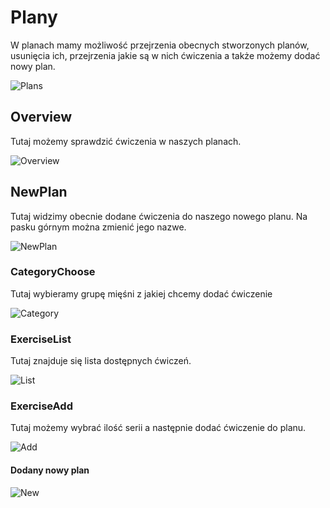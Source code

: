 # Plany

W planach mamy możliwość przejrzenia obecnych stworzonych planów, usunięcia ich, przejrzenia jakie są w nich ćwiczenia a także możemy dodać nowy plan.

![Plans](/Dokumentacja/Plans.jpg)

## Overview

Tutaj możemy sprawdzić ćwiczenia w naszych planach.

![Overview](/Dokumentacja/Overview.jpg)

## NewPlan

Tutaj widzimy obecnie dodane ćwiczenia do naszego nowego planu. Na pasku górnym można zmienić jego nazwe.

![NewPlan](/Dokumentacja/Nowyplan.jpg)

### CategoryChoose

Tutaj wybieramy grupę mięśni z jakiej chcemy dodać ćwiczenie

![Category](/Dokumentacja/cat.jpg)

### ExerciseList

Tutaj znajduje się lista dostępnych ćwiczeń.

![List](/Dokumentacja/Lista.jpg)

### ExerciseAdd

Tutaj możemy wybrać ilość serii a następnie dodać ćwiczenie do planu.

![Add](/Dokumentacja/Cwiczenie.jpg)

#### Dodany nowy plan

![New](/Dokumentacja/Dodanyplan.jpg)
